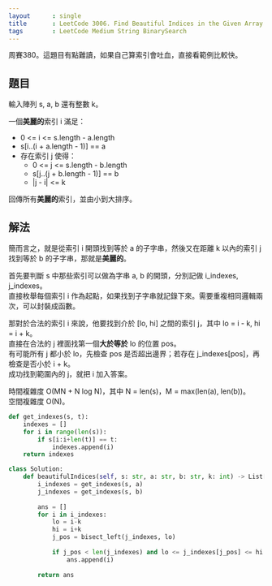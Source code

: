 ```yaml
---
layout      : single
title       : LeetCode 3006. Find Beautiful Indices in the Given Array I
tags        : LeetCode Medium String BinarySearch
---
```

周賽380。這題目有點難讀，如果自己算索引會吐血，直接看範例比較快。  

## 題目

輸入陣列 s, a, b 還有整數 k。  

一個**美麗的**索引 i 滿足：  

- 0 <= i <= s.length - a.length  
- s[i..(i + a.length - 1)] == a  
- 存在索引 j 使得：  
  - 0 <= j <= s.length - b.length
  - s[j..(j + b.length - 1)] == b
  - |j - i| <= k  

回傳所有**美麗的**索引，並由小到大排序。  

## 解法

簡而言之，就是從索引 i 開頭找到等於 a 的子字串，然後又在距離 k 以內的索引 j 找到等於 b 的子字串，那就是**美麗的**。  

首先要判斷 s 中那些索引可以做為字串 a, b 的開頭，分別記做 i_indexes, j_indexes。  
直接枚舉每個索引 i 作為起點，如果找到子字串就記錄下來。需要重複相同邏輯兩次，可以封裝成函數。  

那對於合法的索引 i 來說，他要找到介於 [lo, hi] 之間的索引 j，其中 lo = i - k, hi = i + k。  
直接在合法的 j 裡面找第一個**大於等於** lo 的位置 pos。  
有可能所有 j 都小於 lo，先檢查 pos 是否超出邊界；若存在 j_indexes[pos]，再檢查是否小於 i + k。  
成功找到範圍內的 j，就把 i 加入答案。  

時間複雜度 O(MN + N log N)，其中 N = len(s)，M = max(len(a), len(b))。  
空間複雜度 O(N)。  

```python
def get_indexes(s, t):
    indexes = []
    for i in range(len(s)):
        if s[i:i+len(t)] == t:
            indexes.append(i)
    return indexes

class Solution:
    def beautifulIndices(self, s: str, a: str, b: str, k: int) -> List[int]:
        i_indexes = get_indexes(s, a)
        j_indexes = get_indexes(s, b)
                
        ans = []
        for i in i_indexes:
            lo = i-k
            hi = i+k
            j_pos = bisect_left(j_indexes, lo)
            
            if j_pos < len(j_indexes) and lo <= j_indexes[j_pos] <= hi:
                ans.append(i)
        
        return ans
```
